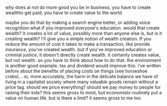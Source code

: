 why does ai not do more good
you be in business, you have to create wealthto get paid, you have to create value to the world

maybe you do that by making a search engine better, or adding voice recognition
what if you improved everyone's education. would that create wealth? It creates a lot of value, possibly more than anyone else is, but is it creating wealth?
I'll give you a simple notion of wealth creation. If you reduce the amount of cost it takes to make a transaction, like provide insurance, you've created wealth. but if you've improved education or criminal justice, it doesn't directly create wealth. it certainly creates value, but not wealth. so you have to think about how to do that.
the environment is another good example. tax and dividend would improve this.
i've written before about the benefits of placing costs on things (see horseshoe crabs)... or, more accurately, the harm in the delicate balance we have of living in a capitalist society where many valuable goods remain without a price tag.
should we price everything? should we pay money to people for raising their kids? this seems gross to most, but economists routinely put a value on human life. but is there a limit? it seems gross to me too

